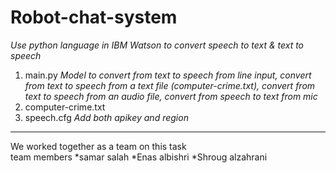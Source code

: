# Robot-chat-system
*Use python language in IBM Watson to convert speech to text & text to speech*
1. main.py 
*Model to convert from text to speech from line input, convert from text to speech from a text file (computer-crime.txt),
convert from text to speech from an audio file, convert from speech to text from mic*
2. computer-crime.txt
3. speech.cfg
*Add both apikey and region*
<hr>
We worked together as a team on this task 
<br>
team members 
*samar salah
*Enas albishri 
*Shroug alzahrani
